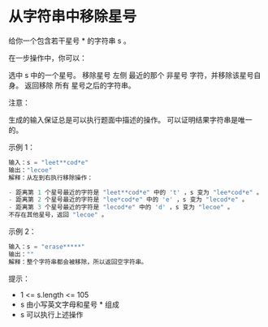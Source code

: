 # 从字符串中移除星号

给你一个包含若干星号 * 的字符串 s 。

在一步操作中，你可以：

选中 s 中的一个星号。
移除星号 左侧 最近的那个 非星号 字符，并移除该星号自身。
返回移除 所有 星号之后的字符串。

注意：

生成的输入保证总是可以执行题面中描述的操作。
可以证明结果字符串是唯一的。

示例 1：

```js
输入：s = "leet**cod*e"
输出："lecoe"
解释：从左到右执行移除操作：

- 距离第 1 个星号最近的字符是 "leet**cod*e" 中的 't' ，s 变为 "lee*cod*e" 。
- 距离第 2 个星号最近的字符是 "lee*cod*e" 中的 'e' ，s 变为 "lecod*e" 。
- 距离第 3 个星号最近的字符是 "lecod*e" 中的 'd' ，s 变为 "lecoe" 。
不存在其他星号，返回 "lecoe" 。
```

示例 2：

```js
输入：s = "erase*****"
输出：""
解释：整个字符串都会被移除，所以返回空字符串。
```

提示：

- 1 <= s.length <= 105
- s 由小写英文字母和星号 * 组成
- s 可以执行上述操作
